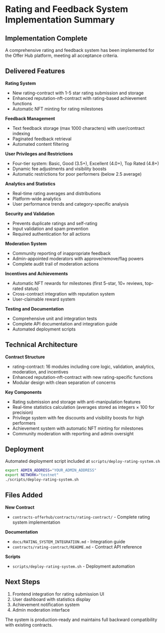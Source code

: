 # Rating and Feedback System Implementation Summary

## Implementation Complete

A comprehensive rating and feedback system has been implemented for the Offer Hub platform, meeting all acceptance criteria.

## Delivered Features

**Rating System**

- New rating-contract with 1-5 star rating submission and storage
- Enhanced reputation-nft-contract with rating-based achievement functions
- Automatic NFT minting for rating milestones

**Feedback Management**

- Text feedback storage (max 1000 characters) with user/contract indexing
- Paginated feedback retrieval
- Automated content filtering

**User Privileges and Restrictions**

- Four-tier system: Basic, Good (3.5+), Excellent (4.0+), Top Rated (4.8+)
- Dynamic fee adjustments and visibility boosts
- Automatic restrictions for poor performers (below 2.5 average)

**Analytics and Statistics**

- Real-time rating averages and distributions
- Platform-wide analytics
- User performance trends and category-specific analysis

**Security and Validation**

- Prevents duplicate ratings and self-rating
- Input validation and spam prevention
- Required authentication for all actions

**Moderation System**

- Community reporting of inappropriate feedback
- Admin-appointed moderators with approve/remove/flag powers
- Complete audit trail of moderation actions

**Incentives and Achievements**

- Automatic NFT rewards for milestones (first 5-star, 10+ reviews, top-rated status)
- Cross-contract integration with reputation system
- User-claimable reward system

**Testing and Documentation**

- Comprehensive unit and integration tests
- Complete API documentation and integration guide
- Automated deployment scripts

## Technical Architecture

**Contract Structure**

- rating-contract: 16 modules including core logic, validation, analytics, moderation, and incentives
- Enhanced reputation-nft-contract with new rating-specific functions
- Modular design with clean separation of concerns

**Key Components**

- Rating submission and storage with anti-manipulation features
- Real-time statistics calculation (averages stored as integers × 100 for precision)
- Privilege system with fee discounts and visibility boosts for high performers
- Achievement system with automatic NFT minting for milestones
- Community moderation with reporting and admin oversight

## Deployment

Automated deployment script included at `scripts/deploy-rating-system.sh`

```bash
export ADMIN_ADDRESS="YOUR_ADMIN_ADDRESS"
export NETWORK="testnet"
./scripts/deploy-rating-system.sh
```

## Files Added

**New Contract**

- `contracts-offerhub/contracts/rating-contract/` - Complete rating system implementation

**Documentation**

- `docs/RATING_SYSTEM_INTEGRATION.md` - Integration guide
- `contracts/rating-contract/README.md` - Contract API reference

**Scripts**

- `scripts/deploy-rating-system.sh` - Deployment automation

## Next Steps

1. Frontend integration for rating submission UI
2. User dashboard with statistics display
3. Achievement notification system
4. Admin moderation interface

The system is production-ready and maintains full backward compatibility with existing contracts.
